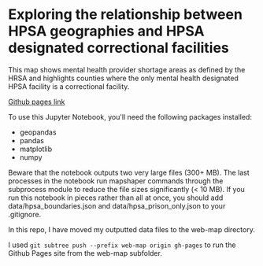# Exploring the relationship between HPSA geographies and HPSA designated correctional facilities
This map shows mental health provider shortage areas as defined by the HRSA and highlights counties where the only mental health designated HPSA facility is a correctional facility.

[Github pages link](https://coxco96.github.io/hpsa_correctional/)

To use this Jupyter Notebook, you'll need the following packages installed:
- geopandas
- pandas
- matplotlib
- numpy

Beware that the notebook outputs two very large files (300+ MB). The last processes in the notebook run mapshaper commands through the subprocess module to reduce the file sizes significantly (< 10 MB). If you run this notebook in pieces rather than all at once, you should add data/hpsa_boundaries.json and data/hpsa_prison_only.json to your .gitignore.

In this repo, I have moved my outputted data files to the web-map directory.

I used ```git subtree push --prefix web-map origin gh-pages``` to run the Github Pages site from the web-map subfolder.
